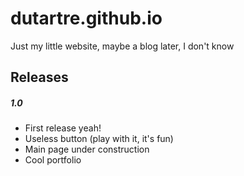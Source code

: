 # dutartre.github.io
Just my little website, maybe a blog later,
I don't know

## Releases

##### 1.0

- First release yeah!
- Useless button (play with it, it's fun)
- Main page under construction
- Cool portfolio
